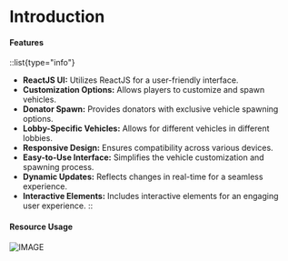 # Introduction

#### Features

::list{type="info"}
- **ReactJS UI:** Utilizes ReactJS for a user-friendly interface.
- **Customization Options:** Allows players to customize and spawn vehicles.
- **Donator Spawn:** Provides donators with exclusive vehicle spawning options.
- **Lobby-Specific Vehicles:** Allows for different vehicles in different lobbies.
- **Responsive Design:** Ensures compatibility across various devices.
- **Easy-to-Use Interface:** Simplifies the vehicle customization and spawning process.
- **Dynamic Updates:** Reflects changes in real-time for a seamless experience.
- **Interactive Elements:** Includes interactive elements for an engaging user experience.
::

#### Resource Usage

![IMAGE](https://cdn.discordapp.com/attachments/1204660120487858207/1212445231270723674/Screenshot_2024-02-28_220006.png?ex=65f1dc9d\&is=65df679d\&hm=87f4ed2055fa0aea374ae0dcb2a1e211c27ef337e110f7d69f45479b598f2ecf&)

